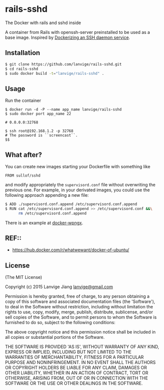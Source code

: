 # rails-sshd

The Docker with rails and sshd inside

A container from Rails with openssh-server preinstalled to be used as a base image.
Inspired by [Dockerizing an SSH daemon service](https://docs.docker.com/examples/running_ssh_service/).


## Installation

```bash
$ git clone https://github.com/lanvige/rails-sshd.git
$ cd rails-sshd
$ sudo docker build -t="lanvige/rails-sshd" .
```

## Usage

Run the container

```
$ docker run -d -P --name app_name lanvige/rails-sshd
$ sudo docker port app_name 22

# 0.0.0.0:32768
```

```
$ ssh root@192.168.1.2 -p 32768
# The password is ``screencast``.
$$
```

## What after?

You can create new images starting your Dockerfile with something like
```
FROM sullof/sshd
```
and modify appropriately the ```supervisord.conf``` file without overwriting the previous one. For example, in your derivated images, you 
could use the following approach appending a new file:
```bash
$ ADD ./supervisord.conf.append /etc/supervisord.conf.append
$ RUN cat /etc/supervisord.conf.append >> /etc/supervisord.conf &&\
      rm /etc/supervisord.conf.append
```
There is an example at [docker-wpngx](https://github.com/sullof/docker-wpngx).


REF::
---
- https://hub.docker.com/r/whatwewant/docker-of-ubuntu/


## License 

(The MIT License)

Copyright (c) 2015 Lanvige Jiang <lanvige@gmail.com>

Permission is hereby granted, free of charge, to any person obtaining
a copy of this software and associated documentation files (the
'Software'), to deal in the Software without restriction, including
without limitation the rights to use, copy, modify, merge, publish,
distribute, sublicense, and/or sell copies of the Software, and to
permit persons to whom the Software is furnished to do so, subject to
the following conditions:

The above copyright notice and this permission notice shall be
included in all copies or substantial portions of the Software.

THE SOFTWARE IS PROVIDED 'AS IS', WITHOUT WARRANTY OF ANY KIND,
EXPRESS OR IMPLIED, INCLUDING BUT NOT LIMITED TO THE WARRANTIES OF
MERCHANTABILITY, FITNESS FOR A PARTICULAR PURPOSE AND NONINFRINGEMENT.
IN NO EVENT SHALL THE AUTHORS OR COPYRIGHT HOLDERS BE LIABLE FOR ANY
CLAIM, DAMAGES OR OTHER LIABILITY, WHETHER IN AN ACTION OF CONTRACT,
TORT OR OTHERWISE, ARISING FROM, OUT OF OR IN CONNECTION WITH THE
SOFTWARE OR THE USE OR OTHER DEALINGS IN THE SOFTWARE.
